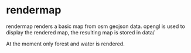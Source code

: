 # rendermap

rendermap renders a basic map from osm geojson data.
opengl is used to display the rendered map, the resulting map is stored in data/ 

At the moment only forest and water is rendered.

